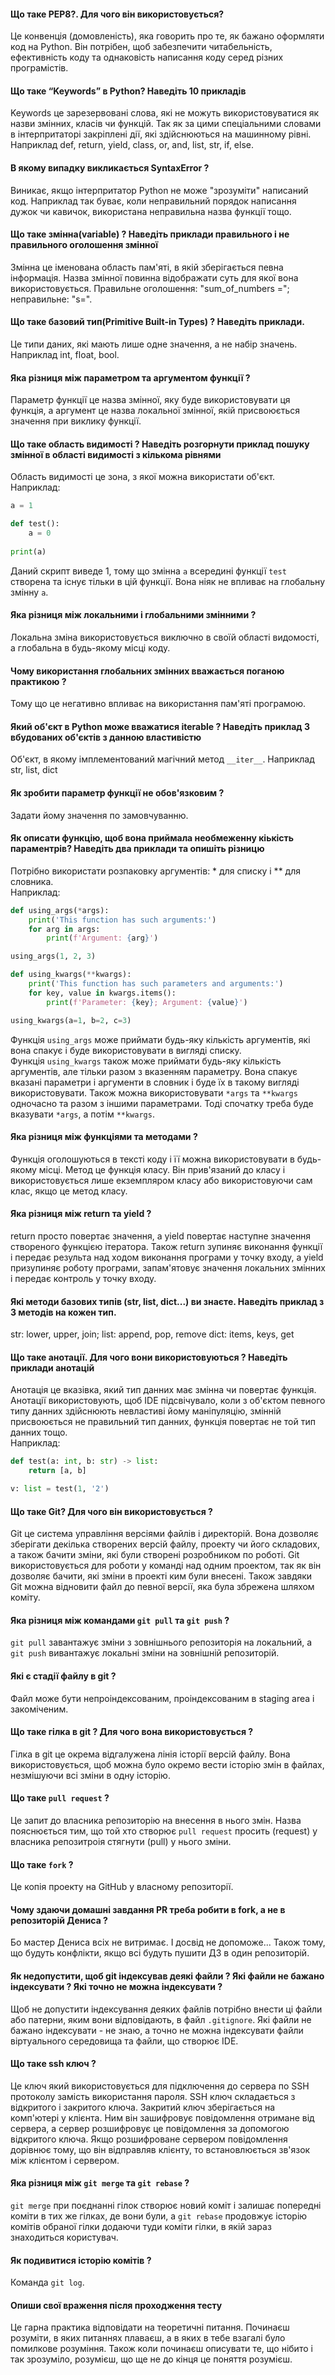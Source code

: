 #### Що таке PEP8?. Для чого він використовується?

Це конвенція (домовленість), яка говорить про те, як бажано оформляти код на Python. 
Він потрібен, щоб забезпечити читабельність,
ефективність коду та однаковість написання коду серед різних програмістів.

#### Що таке “Keywords” в Python? Наведіть 10 прикладів 

Keywords це зарезервовані слова, які не можуть використовуватися як назви змінних, класів чи функцій.
Так як за цими спеціальними словами в інтерпритаторі закріплені дії, які здійснюються на машинному рівні.
Наприклад def, return, yield, class, or, and, list, str, if, else.

#### В якому випадку викликається SyntaxError ?

Виникає, якщо інтерпритатор Python не може "зрозуміти" написаний код. 
Наприклад так буває, коли неправильний порядок написання дужок чи кавичок, використана неправильна назва функції тощо.

#### Що таке змінна(variable) ? Наведіть приклади правильного і не правильного оголошення змінної

Змінна це іменована область пам'яті, в якій зберігається певна інформація.
Назва змінної повинна відображати суть для якої вона використовується.
Правильне оголошення: "sum_of_numbers ="; неправильне: "s=".

#### Що таке базовий тип(Primitive Built-in Types) ? Наведіть приклади.

Це типи даних, які мають лише одне значення, а не набір значень. Наприклад int, float, bool.

#### Яка різниця між параметром та аргументом функції ?

Параметр функції це назва змінної, яку буде використовувати ця функція, 
а аргумент це назва локальної змінної, якій присвоюється значення при виклику функції.

#### Що таке область видимості ? Наведіть розгорнути приклад пошуку змінної в області видимості з кількома рівнями

Область видимості це зона, з якої можна використати об'єкт.  
Наприклад:
```python
a = 1

def test():
    a = 0
    
print(a)
```
Даний скрипт виведе 1, тому що змінна `a` всередині функції `test` створена та існує тільки в цій функції.
Вона ніяк не впливає на глобальну змінну `a`.

#### Яка різниця між локальними і глобальними змінними ?

Локальна зміна використовується виключно в своїй області видомості, а глобальна в будь-якому місці коду.

#### Чому використання глобальних змінних вважається поганою практикою ?

Тому що це негативно впливає на використання пам'яті програмою.

#### Який об'єкт в Python може вважатися iterable ? Наведіть приклад 3 вбудованих об'єктів з данною властивістю

Об'єкт, в якому імплементований магічний метод `__iter__`. 
Наприклад str, list, dict

#### Як зробити параметр функції не обов'язковим ?

Задати йому значення по замовчуванню.

#### Як описати функцію, щоб вона приймала необмеженну кіькість параментрів? Наведіть два приклади та опишіть різницю

Потрібно використати розпаковку аргументів: * для списку і ** для словника.  
Наприклад:
```python
def using_args(*args):
    print('This function has such arguments:')
    for arg in args:
        print(f'Argument: {arg}')

using_args(1, 2, 3)

def using_kwargs(**kwargs):
    print('This function has such parameters and arguments:')
    for key, value in kwargs.items():
        print(f'Parameter: {key}; Argument: {value}')

using_kwargs(a=1, b=2, c=3)
```
Функція `using_args` може приймати будь-яку кількість аргументів, які вона спакує і буде використовувати в вигляді списку.  
Функція `using_kwargs` також може приймати будь-яку кількість аргументів, але тільки разом з вказенням параметру.
Вона спакує вказані параметри і аргументи в словник і буде їх в такому вигляді використовувати.
Також можна використовувати `*args` та `**kwargs` одночасно та разом з іншими параметрами. 
Тоді спочатку треба буде вказувати `*args`, а потім `**kwargs`.

#### Яка різниця між функціями та методами ?

Функція оголошуються в тексті коду і її можна використовувати в будь-якому місці.
Метод це функція класу. Він прив'язаний до класу і використовується лише екземпляром класу
або використовуючи сам клас, якщо це метод класу.

#### Яка різниця між return та yield ?

return просто повертає значення, а yield повертає наступне значення створеного функцією ітератора.
Також return зупиняє виконання функції і передає результа над ходом виконання програми у точку входу, 
а yield призупиняє роботу програми, запам'ятовує значення локальних змінних і передає контроль у точку входу.

#### Які методи базових типів  (str, list, dict...)  ви знаєте. Наведіть приклад з 3 методів на кожен тип. 

str: lower, upper, join;
list: append, pop, remove
dict: items, keys, get

#### Що таке анотації. Для чого вони використовуються ? Наведіть приклади анотацій

Анотація це вказівка, який тип данних має змінна чи повертає функція. 
Анотації використовують, щоб IDE підсвічувало, коли з об'єктом певного типу данних 
здійснюють невластиві йому маніпуляцію, змінній присвоюється не правильний тип данних,
функція повертає не той тип данних тощо.  
Наприклад:
```python
def test(a: int, b: str) -> list:
    return [a, b]

v: list = test(1, '2')
```

#### Що таке Git? Для чого він використовується ?

Git це система управління версіями файлів і директорій.
Вона дозволяє зберігати декілька створених версій файлу, проекту чи його складових, 
а також бачити зміни, які були створені розробником по роботі.
Git використовується для роботи у команді над одним проектом, так як
він дозволяє бачити, які зміни в проекті ким були внесені.
Також завдяки Git можна відновити файл до певної версії, яка була збрежена шляхом коміту.

#### Яка різниця між командами `git pull` та `git push` ?

`git pull` завантажує зміни з зовнішнього репозиторія на локальний, 
а `git push` вивантажує локальні зміни на зовнішній репозиторій.

#### Які є стадії файлу в git ?

Файл може бути непроіндексованим, проіндексованим в staging area і закоміченим.

#### Що таке гілка в git ? Для чого вона використовується ?

Гілка в git це окрема відгалужена лінія історії версій файлу. 
Вона використовується, щоб можна було окремо вести історію змін в файлах, незмішуючи всі зміни в одну історію.

#### Що таке `pull request` ?

Це запит до власника репозиторію на внесення в нього змін. 
Назва пояснюється тим, що той хто створює `pull request` просить (request) 
у власника репозитроія стягнути (pull) у нього зміни.

#### Що таке `fork` ?

Це копія проекту на GitHub у власному репозиторії. 

#### Чому здаючи домашні завдання PR треба робити в fork, а не в репозиторій Дениса ?

Бо мастер Дениса всіх не витримає. І досвід не допоможе...
Також тому, що будуть конфлікти, якщо всі будуть пушити ДЗ в один репозиторій.

#### Як недопустити, щоб git індексував деякі файли ? Які файли не бажано індексувати ? Які точно не можна індексувати ?

Щоб не допустити індексування деяких файлів потрібно внести ці файли або патерни, яким вони відповідають,
в файл `.gitignore`. Які файли не бажано індексувати - не знаю, а точно не можна індексувати файли віртуального середовища
та файли, що створює IDE.

#### Що такe ssh ключ ?

Це ключ який використовується для підключення до сервера по SSH протоколу замість використання пароля.
SSH ключ складається з відкритого і закритого ключа. Закритий ключ зберігається на комп'ютері у клієнта.
Ним він зашифровує повідомлення отримане від сервера, а сервер розшифровує це повідомлення за допомогою відкритого ключа.
Якщо розшифроване сервером повідомлення дорівнює тому, що він відправляв клієнту, то встановлюється зв'язок між
клієнтом і сервером.

#### Яка різниця між `git merge` та `git rebase` ?

`git merge` при поєднанні гілок створює новий коміт і залишає попередні коміти в тих же гілках, де вони були, а 
`git rebase` продовжує історію комітів обраної гілки додаючи туди коміти гілки, 
в якій зараз знаходиться користувач.

#### Як подивитися історію комітів ?

Команда `git log`.

#### Опиши свої враження після проходження тесту

Це гарна практика відповідати на теоретичні питання. Починаєш розуміти, в яких питаннях плаваєш,
а в яких в тебе взагалі було помилкове розуміння. Також коли починаєш описувати те, 
що нібито і так зрозуміло, розумієш, що ще не до кінця це поняття розумієш. 
